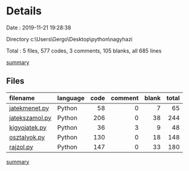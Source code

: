 # Details

Date : 2019-11-21 19:28:38

Directory c:\Users\Gergo\Desktop\python\nagyhazi

Total : 5 files,  577 codes, 3 comments, 105 blanks, all 685 lines

[summary](results.md)

## Files
| filename | language | code | comment | blank | total |
| :--- | :--- | ---: | ---: | ---: | ---: |
| [jatekmenet.py](file:///c%3A/Users/Gergo/Desktop/python/nagyhazi/jatekmenet.py) | Python | 58 | 0 | 7 | 65 |
| [jatekszamol.py](file:///c%3A/Users/Gergo/Desktop/python/nagyhazi/jatekszamol.py) | Python | 206 | 0 | 38 | 244 |
| [kigyojatek.py](file:///c%3A/Users/Gergo/Desktop/python/nagyhazi/kigyojatek.py) | Python | 36 | 3 | 9 | 48 |
| [osztalyok.py](file:///c%3A/Users/Gergo/Desktop/python/nagyhazi/osztalyok.py) | Python | 130 | 0 | 18 | 148 |
| [rajzol.py](file:///c%3A/Users/Gergo/Desktop/python/nagyhazi/rajzol.py) | Python | 147 | 0 | 33 | 180 |

[summary](results.md)